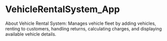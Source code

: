 # VehicleRentalSystem_App
About Vehicle Rental System: Manages vehicle fleet by adding vehicles, renting to customers, handling returns, calculating charges, and displaying available vehicle details.
